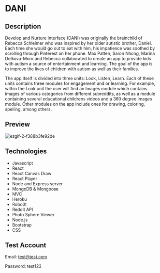 # DANI 

Description
------------

Develop and Nurture Interface (DANI) was originally the brainchild of Rebecca Schleimer who was inspired by her older autistic brother, Daniel. Each time she would go out to eat with him, his impatience was soothed by scrolling through Pinterest on her phone. Max Patten, Saron Nhong, Marina Delkova-Moro and Rebecca collaborated to create an app to provide kids with autism a source of entertainment and learning. The goal of the app is to improve the lives of children with autism as well as their families. 

The app itself is divided into three units: Look, Listen, Learn. Each of these units contains three modules for engagement and or learning. For example, within the Look unit the user will find an Images module which contains images of various categories from different subreddits, as well as a module containing several educational childrens videos and a 360 degree images module. Other modules on the app include ones for drawing, coloring, spelling, among others. 



Preview
------------

![ezgif-2-f388b3fe92de](https://user-images.githubusercontent.com/50416482/62571913-69479b00-b847-11e9-81d5-baeb11c4a07c.gif)

Technologies
------------
* Javascript
* React
* React Canvas Draw
* React Player
* Node and Express server
* MongoDB & Mongoose
* MVC
* Heroku
* Robo3t
* Reddit API
* Photo Sphere Viewer
* Node.js
* Bootstrap
* CSS

Test Account
------------
Email: test@test.com

Password: test123